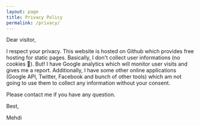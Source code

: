 ```yaml
---
layout: page
title: Privacy Policy
permalink: /privacy/
---
```


Dear visitor,

I respect your privacy. This website is hosted on Github which provides free hosting for static pages. Basically, I don't collect user informations (no cookies 🍪). But! I have Google analytics which will monitor user visits and gives me a report. Additionally, I have some other online applications (Google API, Twitter, Facebook and bunch of other tools) which am not going to use them to collect any information without your consent. 

Please contact me if you have any question.

Best,

Mehdi
